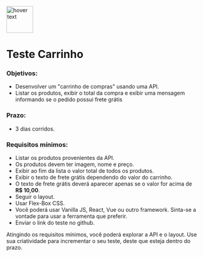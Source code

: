 <p align="left">
  <img src="https://notion-emojis.s3-us-west-2.amazonaws.com/v0/svg-twitter/1f4d8.svg" width="70" title="hover text">
</p>

# Teste Carrinho

### Objetivos:

- Desenvolver um "carrinho de compras" usando uma API.
- Listar os produtos, exibir o total da compra e exibir uma mensagem informando se o pedido possui frete grátis

### Prazo:

- 3 dias corridos.

### Requisitos mínimos:

- Listar os produtos provenientes da API.
- Os produtos devem ter imagem, nome e preço.
- Exibir ao fim da lista o valor total de todos os produtos.
- Exibir o texto de frete grátis dependendo do valor do carrinho.
- O texto de frete grátis deverá aparecer apenas se o valor for acima de **R$ 10,00**.
- Seguir o layout.
- Usar Flex-Box CSS.
- Você poderá usar Vanilla JS, React, Vue ou outro framework. Sinta-se a vontade para usar a ferramenta que preferir.
- Enviar o link do teste no github.

Atingindo os requisitos mínimos, você poderá explorar a API e o layout. Use sua criatividade para incrementar o seu teste, deste que esteja dentro do prazo.
